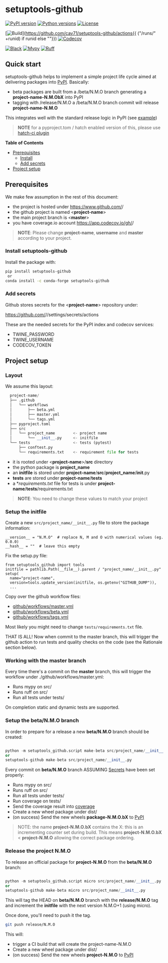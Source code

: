# setuptools-github

[![PyPI version](https://img.shields.io/pypi/v/setuptools-github.svg?color=blue)](https://pypi.org/project/setuptools-github)
[![Python versions](https://img.shields.io/pypi/pyversions/setuptools-github.svg)](https://pypi.org/project/setuptools-github)
[![License](https://img.shields.io/badge/License-BSD_2--Clause-blue.svg)](https://opensource.org/licenses/BSD-2-Clause)

[![Build](https://github.com/cav71/setuptools-github/actions/workflows/{{ctx.workflow}}.yml/badge.svg)](https://github.com/cav71/setuptools-github/actions{{ ("/runs/" +runid) if runid else ""}})
[![Codecov](https://codecov.io/gh/cav71/setuptools-github/branch/{{ctx.branch|urlquote}}/graph/badge.svg?token=SIUMZ7MT5T)](https://codecov.io/gh/cav71/setuptools-github/tree/{{ctx.branch|urlquote}})

[![Black](https://img.shields.io/badge/code%20style-black-000000.svg)](Black)
[![Mypy](https://img.shields.io/badge/types-Mypy-blue.svg)](https://mypy-lang.org/)
[![Ruff](https://img.shields.io/endpoint?url=https://raw.githubusercontent.com/astral-sh/ruff/main/assets/badge/v2.json)](https://github.com/astral-sh/ruff)


## Quick start
setuptools-github helps to implement a simple project life cycle
aimed at delivering packages into [PyPI](https://pypi.org). Basically:
- beta packages are built from a /beta/N.M.O branch generating a **project-name-N.M.ObX** into PyPI
- tagging with /release/N.M.O a /beta/N.M.O branch commit will release **project-name-N.M.O**

This integrates well with the standard release logic in PyPI (see [example](https://pypi.org/project/setuptools-github/#history))

> **NOTE** for a pyproject.tom / hatch enabled version of this, please use
> [hatch-ci plugin](https://pypi.org/project/hatch-ci)

**Table of Contents**

- [Prerequisites](#prerequisites)
  - [Install](#install-setuptools-github)
  - [Add secrets](#add-secrets)
- [Project setup](#project-setup)


## Prerequisites

We make few assumption in the rest of this document:

- the project is hosted under https://www.github.com/<username>/<project-name>
- the github project is named <**project-name**>
- the main project branch is <**master**>
- you have coverage.io account https://app.codecov.io/gh/<username>/<project-name>

> **NOTE**: Please change **project-name**, **username** and **master** according to your project.

### Install setuptools-github

Install the package with:
```bash
pip install setuptools-github
 or
conda install -c conda-forge setuptools-github
```

### Add secrets

Github stores secrets for the <**project-name**> repository under:

https://github.com/<username>/<project-name>/settings/secrets/actions

These are the needed secrets for the PyPI index and codecov services:
- TWINE_PASSWORD
- TWINE_USERNAME
- CODECOV_TOKEN

## Project setup

### Layout
We assume this layout:
```python
  project-name/
  ├── .github
  │   └── workflows
  │       ├── beta.yml
  │       ├── master.yml
  │       └── tags.yml
  ├── pyproject.toml
  ├── src
  │   └── project_name        <- project name
  │       └── __init__.py     <- initfile
  └── tests                   <- tests (pytest)
      ├── conftest.py
      └── requirements.txt    <- requirement file for tests
```

- it is rooted under <**project-name**>/**src** directory
- the python package is **project_name**
- an **initfile** is stored under **project-name**/**src**/**project_name**/__init__.py
- **tests** are stored under **project-name**/**tests**
- a **requirements.txt* file for tests is under **project-name**/**tests**/requirements.txt

> **NOTE**: You need to change these values to match your project

### Setup the initfile

Create a new `src/project_name/__init__.py` file to store the package information:
```
__version__ = "N.M.O"  # replace N, M and O with numerical values (eg. 0.0.0)
__hash__ = ""  # leave this empty
```

Fix the setup.py file:
```
from setuptools_github import tools
initfile = pathlib.Path(__file__).parent / "project_name/__init__.py"
setup(
  name="project-name",
  version=tools.update_version(initfile, os.getenv("GITHUB_DUMP")),
  ...
```
Copy over the github workflow files:
- [github/workflows/master.yml](https://github.com/cav71/setuptools-github/blob/master/.github/workflows/master.yml)
- [github/workflows/beta.yml](https://github.com/cav71/setuptools-github/blob/master/.github/workflows/beta.yml)
- [github/workflows/tags.yml](https://github.com/cav71/setuptools-github/blob/master/.github/workflows/tags.yml)

Most likely you might need to change `tests/requirements.txt` file.

THAT IS ALL! Now when commit to the master branch, this will trigger the 
github action to run tests and quality checks on the code 
(see the Rationale section below).

### Working with the master branch

Every time there's a commit on the **master** branch, this will trigger
the workflow under ./github/workflows/master.yml:
- Runs mypy on src/
- Runs ruff on src/
- Run all tests under tests/

On completion static and dynamic tests are supported.

### Setup the beta/N.M.O branch

In order to prepare for a release a new **beta/N.M.O** branch should be created:
```python

python -m setuptools_github.script make-beta src/project_name/__init__.py 
or
setuptools-github make-beta src/project_name/__init__.py
```

Every commit on **beta/N.M.O** branch ASSUMING [Secrets](#add-secrets) have been set
properly:
- Runs mypy on src/
- Runs ruff on src/
- Run all tests under tests/
- Run coverage on tests/
- Send the coverage result into [coverage](https://coverage.io)
- Create a new wheel package under dist/
- (on success) Send the new wheels **package-N.M.O.bX** to [PyPI](https://pypi.org)

> NOTE: the name **project-N.M.O.bX** contains the X: this is an
> incrementing counter set during build.
> This means **project-N.M.O.bX** < **project-N.M.O** allowing 
> the correct package ordering.

### Release the project N.M.O
To release an official package for **project-N.M.O** from
the **beta/N.M.O** branch:
```python

python -m setuptools_github.script micro src/project_name/__init__.py
or
setuptools-github make-beta micro src/project_name/__init__.py
```
This will tag the HEAD on **beta/N.M.O** branch 
with the **release/N.M.O** tag and increment the **initfile** with the
next version N.M.O+1 (using micro).

Once done, you'll need to push it the tag.
```bash
git push release/N.M.O
```
This will:
- trigger a CI build that will create the project-name-N.M.O
- Create a new wheel package under dist/
- (on success) Send the new wheels **project-N.M.O** to [PyPI](https://pypi.org)

